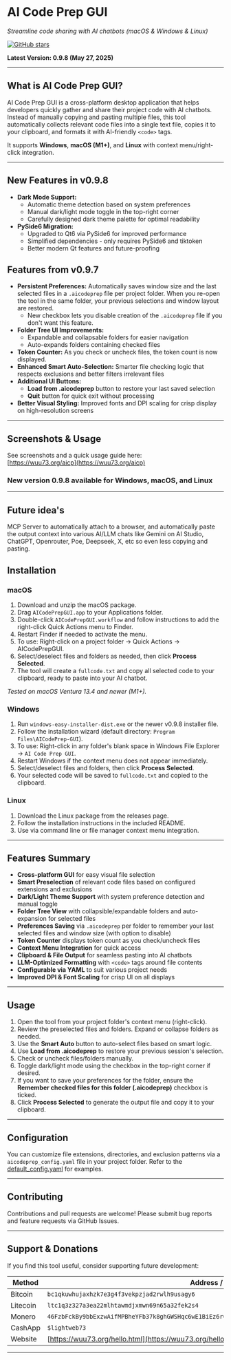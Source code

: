# AI Code Prep GUI

_Streamline code sharing with AI chatbots (macOS & Windows & Linux)_

[![GitHub stars](https://img.shields.io/github/stars/detroittommy879/aicodeprep.svg?style=social&label=Stars)](https://github.com/detroittommy879/aicodeprep/stargazers)

**Latest Version: 0.9.8 (May 27, 2025)**

---

## What is AI Code Prep GUI?

AI Code Prep GUI is a cross-platform desktop application that helps developers quickly gather and share their project code with AI chatbots. Instead of manually copying and pasting multiple files, this tool automatically collects relevant code files into a single text file, copies it to your clipboard, and formats it with AI-friendly `<code>` tags.

It supports **Windows**, **macOS (M1+)**, and **Linux** with context menu/right-click integration.

---

## New Features in v0.9.8

- **Dark Mode Support:**
  - Automatic theme detection based on system preferences
  - Manual dark/light mode toggle in the top-right corner
  - Carefully designed dark theme palette for optimal readability
- **PySide6 Migration:**
  - Upgraded to Qt6 via PySide6 for improved performance
  - Simplified dependencies - only requires PySide6 and tiktoken
  - Better modern Qt features and future-proofing

## Features from v0.9.7

- **Persistent Preferences:** Automatically saves window size and the last selected files in a `.aicodeprep` file per project folder. When you re-open the tool in the same folder, your previous selections and window layout are restored.
  - New checkbox lets you disable creation of the `.aicodeprep` file if you don't want this feature.
- **Folder Tree UI Improvements:**
  - Expandable and collapsable folders for easier navigation
  - Auto-expands folders containing checked files
- **Token Counter:** As you check or uncheck files, the token count is now displayed.
- **Enhanced Smart Auto-Selection:** Smarter file checking logic that respects exclusions and better filters irrelevant files
- **Additional UI Buttons:**
  - **Load from .aicodeprep** button to restore your last saved selection
  - **Quit** button for quick exit without processing
- **Better Visual Styling:** Improved fonts and DPI scaling for crisp display on high-resolution screens

---

## Screenshots & Usage

See screenshots and a quick usage guide here:  
[https://wuu73.org/aicp](https://wuu73.org/aicp)

### New version 0.9.8 available for Windows, macOS, and Linux

---

## Future idea's

MCP Server to automatically attach to a browser, and automatically paste the output context into various AI/LLM chats like Gemini on AI Studio, ChatGPT, Openrouter, Poe, Deepseek, X, etc so even less copying and pasting.

## Installation

### macOS

1. Download and unzip the macOS package.
2. Drag `AICodePrepGUI.app` to your Applications folder.
3. Double-click `AICodePrepGUI.workflow` and follow instructions to add the right-click Quick Actions menu to Finder.
4. Restart Finder if needed to activate the menu.
5. To use: Right-click on a project folder → Quick Actions → AICodePrepGUI.
6. Select/deselect files and folders as needed, then click **Process Selected**.
7. The tool will create a `fullcode.txt` and copy all selected code to your clipboard, ready to paste into your AI chatbot.

_Tested on macOS Ventura 13.4 and newer (M1+)._

### Windows

1. Run `windows-easy-installer-dist.exe` or the newer v0.9.8 installer file.
2. Follow the installation wizard (default directory: `Program Files\AICodePrep-GUI`).
3. To use: Right-click in any folder's blank space in Windows File Explorer → `AI Code Prep GUI`.
4. Restart Windows if the context menu does not appear immediately.
5. Select/deselect files and folders, then click **Process Selected**.
6. Your selected code will be saved to `fullcode.txt` and copied to the clipboard.

### Linux

1. Download the Linux package from the releases page.
2. Follow the installation instructions in the included README.
3. Use via command line or file manager context menu integration.

---

## Features Summary

- **Cross-platform GUI** for easy visual file selection
- **Smart Preselection** of relevant code files based on configured extensions and exclusions
- **Dark/Light Theme Support** with system preference detection and manual toggle
- **Folder Tree View** with collapsible/expandable folders and auto-expansion for selected files
- **Preferences Saving** via `.aicodeprep` per folder to remember your last selected files and window size (with option to disable)
- **Token Counter** displays token count as you check/uncheck files
- **Context Menu Integration** for quick access
- **Clipboard & File Output** for seamless pasting into AI chatbots
- **LLM-Optimized Formatting** with `<code>` tags around file contents
- **Configurable via YAML** to suit various project needs
- **Improved DPI & Font Scaling** for crisp UI on all displays

---

## Usage

1. Open the tool from your project folder's context menu (right-click).
2. Review the preselected files and folders. Expand or collapse folders as needed.
3. Use the **Smart Auto** button to auto-select files based on smart logic.
4. Use **Load from .aicodeprep** to restore your previous session's selection.
5. Check or uncheck files/folders manually.
6. Toggle dark/light mode using the checkbox in the top-right corner if desired.
7. If you want to save your preferences for the folder, ensure the **Remember checked files for this folder (.aicodeprep)** checkbox is ticked.
8. Click **Process Selected** to generate the output file and copy it to your clipboard.

---

## Configuration

You can customize file extensions, directories, and exclusion patterns via a `aicodeprep_config.yaml` file in your project folder. Refer to the [default_config.yaml](aicodeprep_gui_c/data/default_config.yaml) for examples.

---

## Contributing

Contributions and pull requests are welcome! Please submit bug reports and feature requests via GitHub Issues.

---

## Support & Donations

If you find this tool useful, consider supporting future development:

| Method   | Address / Link                                                                                    |
| -------- | ------------------------------------------------------------------------------------------------- |
| Bitcoin  | `bc1qkuwhujaxhzk7e3g4f3vekpzjad2rwlh9usagy6`                                                      |
| Litecoin | `ltc1q3z327a3ea22mlhtawmdjxmwn69n65a32fek2s4`                                                     |
| Monero   | `46FzbFckBy9bbExzwAifMPBheYFb37k8ghGWSHqc6wE1BiEz6rQc2f665JmqUdtv1baRmuUEcDoJ2dpqY6Msa3uCKArszQZ` |
| CashApp  | `$lightweb73`                                                                                     |
| Website  | [https://wuu73.org/hello.html](https://wuu73.org/hello.html)                                      |

---
